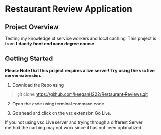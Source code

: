 # Restaurant Review Application

## Project Overview

Testing my knowledge of service workers and local caching. This project is from **Udacity front end nano degree course**. 

## Getting Started

**Please Note that this project requires a live server! Try using the vsc live server extension.**

1. Download the Repo using 
> git clone https://github.com/keeganH222/Restaurant-Reviews.git

2. Open the code using terminal command code .

3. Go ahead and click on the vsc extension Go Live.

If you not using vsc Live server and trying through a different Server method the caching may not work since it has not been optimatized.

